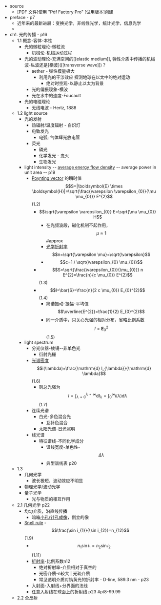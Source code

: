 - source
    - [PDF 文件]使用 "Pdf Factory Pro" [试用版本][创建](www.fineprint.com.cn) 
- preface - p7
    - 近年来的最新进展：变换光学，非线性光学，统计光学，信息光学
    - [2]: ![](https://firebasestorage.googleapis.com/v0/b/firescript-577a2.appspot.com/o/imgs%2Fapp%2FXELiu-NovaKG%2Fv-4JRAEe-g.png?alt=media&token=b0227a85-1398-45bd-b9bc-bffb8e266ff4)
- ch1. 光的传播 - p16
    - 1.1 概念-客体-本性
        - 光的微粒理论-微粒流
            - 机械论-机械运动过程
        - 光的波动理论-充满空间的[[elastic medium]], 弹性介质中传播的机械波-纵波还是[横波]([[transverse wave]])？
            - aether - 弹性模量极大
                - 利用光的干涉效应 探测地球在以太中的绝对运动
                    - 绝对时空观-以静止以太为背景
            - 光的偏振现象-横波
            - 光在水中的速度-Foucault
        - 光的电磁理论
            - 无线电波 - Hertz, 1888
    - 1.2 light source
        - 光的发射
            - 热辐射/温度辐射 - 白炽灯
            - 电致发光
                - 电弧; 气体辉光放电管
            - 荧光
                - 磷光
                - 化学发光 - 鬼火
                - 生物发光
        - light intensity -- [average energy flow density](((LSuE_qsGw))) -- average power in unit area -- p19
            - [Poynting vector](((MXqraioNA))) 的瞬时值   $$S=|\boldsymbol{E} \times \boldsymbol{H}|=\sqrt{\frac{\varepsilon \varepsilon_{0}}{\mu \mu_{0}}} E^{2}$$   (1.2)
                - $$\sqrt{\varepsilon \varepsilon_{0}} E=\sqrt{\mu \mu_{0}} H$$
                    - 在光频波段，磁化机制不起作用，$$\mu \approx 1$$   #approx
                    - [光学折射率](((K_xYwGdAl))) $$n=\sqrt{\varepsilon \mu}=\sqrt{\varepsilon}$$
                    - $$c=1 / \sqrt{\varepsilon_{0} \mu_{0}}$$
                - $$S=\sqrt{\frac{\varepsilon_{0}}{\mu_{0}}} n E^{2}=\frac{n}{c \mu_{0}} E^{2}$$   (1.3)
                - $$I=\bar{S}=\frac{n}{2 c \mu_{0}} E_{0}^{2}$$   (1.4)
                    - 简谐振动-振幅-平均值   $$\overline{E^{2}}=\frac{1}{2} E_{0}^{2}$$
                    - 同一介质中，只关心光强的相对分布，省略比例系数 $$I=\boldsymbol{E}_{0}^{2}$$   (1.5)
        - light spectrum
            - 分光仪器-棱镜--非单色光
                - 衍射光栅
            - [光谱密度](((9aA4NcsiM))) $$i(\lambda)=\frac{\mathrm{d} I_{\lambda}}{\mathrm{d} \lambda}$$   (1.6)
                - 则总光强为 $$I=\int_{\lambda=0}^{\lambda=\infty} \mathrm{d} I_{\lambda}=\int_{0}^{\infty} i(\lambda) \mathrm{d} \lambda$$   (1.7)
            - 连续光谱
                - 白光-多色混合光
                    - 互补色混合
                - 太阳光谱-日光照明
            - 线光谱
                - 特征谱线-不同化学成分
                    - 谱线宽度-单色性-$$\Delta \lambda$$
                    - 典型谱线表 p20
    - 1.3 
        - 几何光学
            - 波长极短，波动效应不明显
        - 物理光学/波动光学
        - 量子光学
            - 光与物质的相互作用
    - 2.1 几何光学 p22
        - 均匀介质，沿直线传播
            - 暗箱[小孔/针孔成像](((-y3BglRzS)))，倒立的像
        - [Snell rule](((TqEePDdYU))) - $$\frac{\sin i_{1}}{\sin i_{2}}=n_{12}$$   (1.9)
            - $$n_{1}{\sin i_{1}}=n_{2}{\sin i_{2}}$$   (1.11）
            - [折射率](((oG-5ckVGY)))-比例系数n12
                - 绝对折射率-介质相对于真空的
                - 光密介质-n较大 | 光疏介质
                - 常见透明介质对钠黄光的折射率 - D-line, 589.3 nm - p23
            - 入射面-入射线+分界面的法线
            - 任意入射线在球面上的折射线 p23 #pt8-99.99
    - 2.2 全反射
